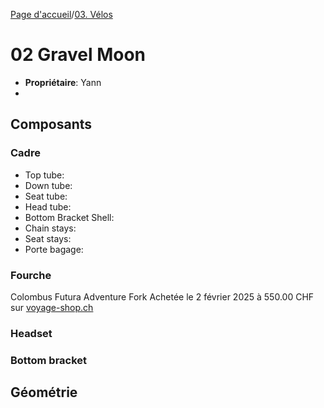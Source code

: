 [Page d'accueil](./index.md)/[03. Vélos](./03_bikes_fr.md)
# 02 Gravel Moon

 - **Propriétaire**: Yann
 - 

## Composants
### Cadre
  - Top tube: 
  - Down tube:
  - Seat tube:
  - Head tube:
  - Bottom Bracket Shell:
  - Chain stays:
  - Seat stays:
  - Porte bagage:

### Fourche
Colombus Futura Adventure Fork
Achetée le 2 février 2025 à 550.00 CHF sur [voyage-shop.ch](https://www.voyage-shop.ch/Parts/Fork/Columbus-Futura-Adventure-Fork.htm?shop=fs_en&SessionId=&a=article&ProdNr=FKCG0006&p=5714)

### Headset

### Bottom bracket

## Géométrie